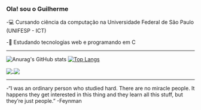 ### Ola! sou o Guilherme

-💻 Cursando ciência da computação na Universidade Federal de São Paulo (UNIFESP - ICT)

-🎈 Estudando tecnologias web e programando em C

<hr>


![Anurag's GitHub stats](https://github-readme-stats.vercel.app/api?username=GuilhermeCampos24&show_icons=true&theme=radical)
[![Top Langs](https://github-readme-stats.vercel.app/api/top-langs/?username=GuilhermeCampos24&layout=compact)](https://github.com/anuraghazra/github-readme-stats)

<a href="https://github.com/anuraghazra/github-readme-stats">
  <img align="center" src="![Anurag's GitHub stats](https://github-readme-stats.vercel.app/api?username=GuilhermeCampos24&show_icons=true&theme=radical)" />
</a>
<a href="https://github.com/anuraghazra/convoychat">
  <img align="center" src="[![Top Langs](https://github-readme-stats.vercel.app/api/top-langs/?username=GuilhermeCampos24&layout=compact)](https://github.com/anuraghazra/github-readme-stats)" />
</a>


<hr>

-“I was an ordinary person who studied hard. There are no miracle people. It happens they get interested in this thing and they learn all this stuff, but they’re just people.” -Feynman
